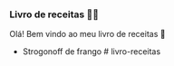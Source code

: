 ### Livro de receitas :man_cook:

Olá! Bem vindo ao meu livro de receitas :wave:

- Strogonoff de frango # livro-receitas

